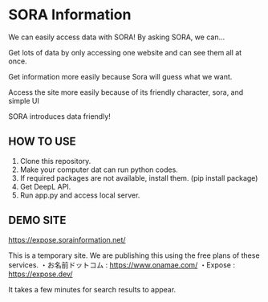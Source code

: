 # SORA Information
We can easily access data with SORA!
By asking SORA, we can…

Get lots of data by only accessing one website 
and can see them all at once.

Get information more easily because Sora will 
guess what we want.

Access the site more easily because of its 
friendly character, sora, and simple UI

SORA introduces data friendly!

## HOW TO USE 
1. Clone this repository.
2. Make your computer dat can run python codes.
3. If required packages are not available, install them. (pip install package)
4. Get DeepL API.
5. Run app.py and access local server.

## DEMO SITE
https://expose.sorainformation.net/

This is a temporary site.
We are publishing this using the free plans of these services.
・お名前ドットコム : https://www.onamae.com/
・Expose : https://expose.dev/

It takes a few minutes for search results to appear.
